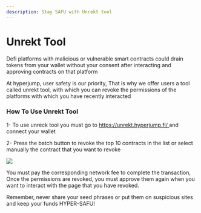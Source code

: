 ```yaml
---
description: Stay SAFU with Unrekt tool
---
```


# Unrekt Tool

Defi platforms with malicious or vulnerable smart contracts could drain tokens from your wallet without your consent after interacting and approving contracts on that platform

At hyperjump, user safety is our priority, That is why we offer users a tool called unrekt tool, with which you can revoke the permissions of the platforms with which you have recently interacted

### How To Use Unrekt Tool

1- To use unreck tool you must go to [https://unrekt.hyperjump.fi/ ](https://unrekt.hyperjump.fi)and connect your wallet&#x20;

2- Press the batch button to revoke the top 10 contracts in the list or select manually the contract that you want to revoke

![](https://lh6.googleusercontent.com/B0Aie68XliaFvgO-Q25PoPFHC19V\_fg5pw\_Zg0T\_dlRbCADdb-mkOipkXPlMOD-9zSx\_yby3MWVswLPzqOqCFLcU0rn7Kf4INcCEgbiuOfWJrtsOpU3pXvBe3pFmyD41FF66iqcu)

You must pay the corresponding network fee to complete the transaction, Once the permissions are revoked, you must approve them again when you want to interact with the page that you have revoked.

Remember, never share your seed phrases or put them on suspicious sites and keep your funds HYPER-SAFU!
